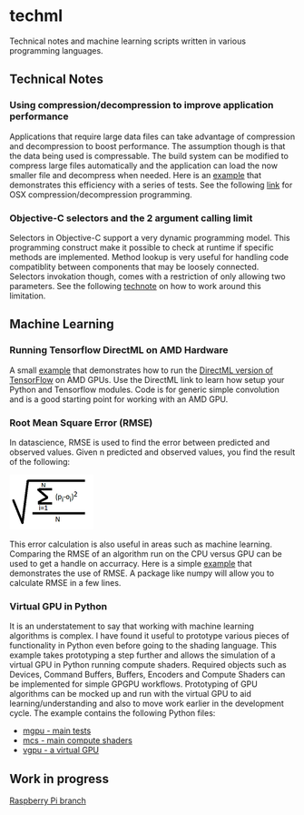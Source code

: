 # techml
Technical notes and machine learning scripts written in various programming languages.

## Technical Notes

### Using compression/decompression to improve application performance
Applications that require large data files can take advantage of compression and decompression to boost performance.  The assumption though is that the data being used is compressable.  The build system can be modified to compress large files automatically and the application can load the now smaller file and decompress when needed.  Here is an [example](macOS/compression/compression.py) that demonstrates this efficiency with a series of tests.  See the following [link](https://developer.apple.com/documentation/compression?language=objc) for OSX compression/decompression programming.

### Objective-C selectors and the 2 argument calling limit
Selectors in Objective-C support a very dynamic programming model.  This programming construct make it possible to check at runtime if specific methods are implemented.  Method lookup is very useful for handling code compatiblity between components that may be loosely connected.  Selectors invokation though, comes with a restriction of only allowing two parameters.  See the following [technote](macOS/objcselectors/README.md) on how to work around this limitation.

## Machine Learning

### Running Tensorflow DirectML on AMD Hardware
A small [example](ml/directml/testconv2dformats.py) that demonstrates how to run the [DirectML version of TensorFlow](https://docs.microsoft.com/en-us/windows/win32/direct3d12/gpu-tensorflow-windows) on AMD GPUs.  Use the DirectML link to learn how setup your Python and Tensorflow modules.  Code is for generic simple convolution and is a good starting point for working with an AMD GPU. 

### Root Mean Square Error (RMSE)
In datascience, RMSE is used to find the error between predicted and observed values.  Given n predicted and observed values, you find the result of the following:

![Equation](doc/image/rmse.png)

This error calculation is also useful in areas such as machine learning.  Comparing the RMSE of an algorithm run on the CPU versus GPU can be used to get a handle on accurracy.
Here is a simple [example](ml/rmse/rmse.py) that demonstrates the use of RMSE. A package like numpy will allow you to calculate RMSE in a few lines.

### Virtual GPU in Python
It is an understatement to say that working with machine learning algorithms is complex.  I have found it useful to prototype various pieces of functionality in Python even before going to the shading language.  This example takes prototyping a step further and allows the simulation of a virtual GPU in Python running compute shaders.  Required objects such as Devices, Command Buffers, Buffers, Encoders and Compute Shaders can be implemented for simple GPGPU workflows.  Prototyping of GPU algorithms can be mocked up and run with the virtual GPU to aid learning/understanding and also to move work earlier in the development cycle. The example contains the following Python files:

* [mgpu - main tests](ml/vgpu/mgpu.py)
* [mcs - main compute shaders](ml/vgpu/mcs.py)
* [vgpu - a virtual GPU](ml/vgpu/vgpu.py)

## Work in progress

[Raspberry Pi branch](https://github.com/tmnarine/techml/tree/dev-pi/rpi/README.md)
